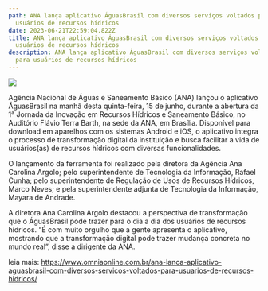 ```yaml
---
path: ANA lança aplicativo ÁguasBrasil com diversos serviços voltados para
  usuários de recursos hídricos
date: 2023-06-21T22:59:04.822Z
title: ANA lança aplicativo ÁguasBrasil com diversos serviços voltados para
  usuários de recursos hídricos
description: ANA lança aplicativo ÁguasBrasil com diversos serviços voltados
  para usuários de recursos hídricos
---
```

<!--StartFragment-->

![](https://cdn.omniaonline.com.br/wp-content/uploads/2023/06/Site-Linkedlin-Facebook-4-4.png)

Agência Nacional de Águas e Saneamento Básico (ANA) lançou o aplicativo ÁguasBrasil na manhã desta quinta-feira, 15 de junho, durante a abertura da 1ª Jornada da Inovação em Recursos Hídricos e Saneamento Básico, no Auditório Flávio Terra Barth, na sede da ANA, em Brasília. Disponível para download em aparelhos com os sistemas Android e iOS, o aplicativo integra o processo de transformação digital da instituição e busca facilitar a vida de usuários(as) de recursos hídricos com diversas funcionalidades.

O lançamento da ferramenta foi realizado pela diretora da Agência Ana Carolina Argolo; pelo superintendente de Tecnologia da Informação, Rafael Cunha; pelo superintendente de Regulação de Usos de Recursos Hídricos, Marco Neves; e pela superintendente adjunta de Tecnologia da Informação, Mayara de Andrade.

A diretora Ana Carolina Argolo destacou a perspectiva de transformação que o ÁguasBrasil pode trazer para o dia a dia dos usuários de recursos hídricos. “É com muito orgulho que a gente apresenta o aplicativo, mostrando que a transformação digital pode trazer mudança concreta no mundo real”, disse a dirigente da ANA.

leia mais: https://www.omniaonline.com.br/ana-lanca-aplicativo-aguasbrasil-com-diversos-servicos-voltados-para-usuarios-de-recursos-hidricos/

<!--EndFragment-->